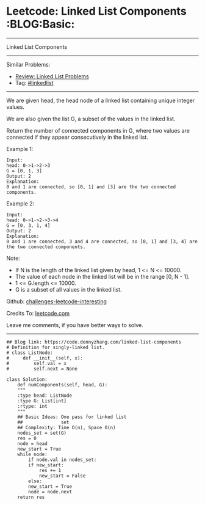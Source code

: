 
# Leetcode: Linked List Components     :BLOG:Basic:

---

Linked List Components  

---

Similar Problems:  

-   [Review: Linked List Problems](https://code.dennyzhang.com/review-linkedlist)
-   Tag: [#linkedlist](https://code.dennyzhang.com/tag/linkedlist)

---

We are given head, the head node of a linked list containing unique integer values.  

We are also given the list G, a subset of the values in the linked list.  

Return the number of connected components in G, where two values are connected if they appear consecutively in the linked list.  

Example 1:  

    Input: 
    head: 0->1->2->3
    G = [0, 1, 3]
    Output: 2
    Explanation: 
    0 and 1 are connected, so [0, 1] and [3] are the two connected components.

Example 2:  

    Input: 
    head: 0->1->2->3->4
    G = [0, 3, 1, 4]
    Output: 2
    Explanation: 
    0 and 1 are connected, 3 and 4 are connected, so [0, 1] and [3, 4] are the two connected components.

Note:  

-   If N is the length of the linked list given by head, 1 <= N <= 10000.
-   The value of each node in the linked list will be in the range [0, N - 1].
-   1 <= G.length <= 10000.
-   G is a subset of all values in the linked list.

Github: [challenges-leetcode-interesting](https://github.com/DennyZhang/challenges-leetcode-interesting/tree/master/problems/linked-list-components)  

Credits To: [leetcode.com](https://leetcode.com/problems/linked-list-components/description/)  

Leave me comments, if you have better ways to solve.  

---

    ## Blog link: https://code.dennyzhang.com/linked-list-components
    # Definition for singly-linked list.
    # class ListNode:
    #     def __init__(self, x):
    #         self.val = x
    #         self.next = None
    
    class Solution:
        def numComponents(self, head, G):
    	"""
    	:type head: ListNode
    	:type G: List[int]
    	:rtype: int
    	"""
    	## Basic Ideas: One pass for linked list
    	##              set
    	## Complexity: Time O(n), Space O(n)
    	nodes_set = set(G)
    	res = 0
    	node = head
    	new_start = True
    	while node:
    	    if node.val in nodes_set:
    		if new_start:
    		    res += 1
    		    new_start = False
    	    else:
    		new_start = True
    	    node = node.next
    	return res

